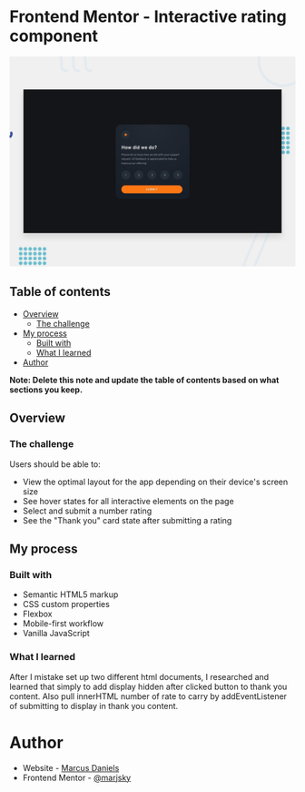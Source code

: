 # Frontend Mentor - Interactive rating component

![Design preview for the Interactive rating component coding challenge](./design/desktop-preview.jpg) 

## Table of contents

- [Overview](#overview)
  - [The challenge](#the-challenge)
- [My process](#my-process)
  - [Built with](#built-with)
  - [What I learned](#what-i-learned)
- [Author](#author)

**Note: Delete this note and update the table of contents based on what sections you keep.**

## Overview

### The challenge

Users should be able to:

- View the optimal layout for the app depending on their device's screen size
- See hover states for all interactive elements on the page
- Select and submit a number rating
- See the "Thank you" card state after submitting a rating

## My process

### Built with

- Semantic HTML5 markup
- CSS custom properties
- Flexbox
- Mobile-first workflow
- Vanilla JavaScript

### What I learned

After I mistake set up two different html documents, I researched and learned that simply to add display hidden after clicked button to thank you content. Also pull innerHTML number of rate to carry by addEventListener of submitting to display in thank you content.

# Author
- Website - [Marcus Daniels](https://marcusdanielsdev.com)
- Frontend Mentor - [@marjsky](https://www.frontendmentor.io/profile/marjsky)
